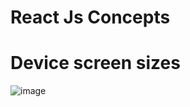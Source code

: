 # React Js Concepts

# Device screen sizes
![image](https://github.com/user-attachments/assets/a7261f98-1499-496d-88b9-a6fb1e3bd92e)
